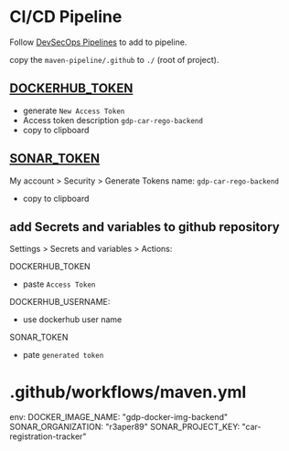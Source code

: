 # CI/CD Pipeline

Follow [DevSecOps Pipelines](https://github.com/dewcservices/devsecops/tree/main) to add to pipeline.

copy the `maven-pipeline/.github` to `./` (root of project).

## [DOCKERHUB_TOKEN](https://hub.docker.com/settings/security)

-   generate `New Access Token`
-   Access token description `gdp-car-rego-backend`
-   copy to clipboard

## [SONAR_TOKEN](https://sonarcloud.io/organizations/)

My account > Security > Generate Tokens
name: `gdp-car-rego-backend`

-   copy to clipboard

## add Secrets and variables to github repository

Settings > Secrets and variables > Actions:

DOCKERHUB_TOKEN

-   paste `Access Token`

DOCKERHUB_USERNAME:

-   use dockerhub user name

SONAR_TOKEN

-   pate `generated token`

# .github/workflows/maven.yml

env:
DOCKER_IMAGE_NAME: "gdp-docker-img-backend"
SONAR_ORGANIZATION: "r3aper89"
SONAR_PROJECT_KEY: "car-registration-tracker"
